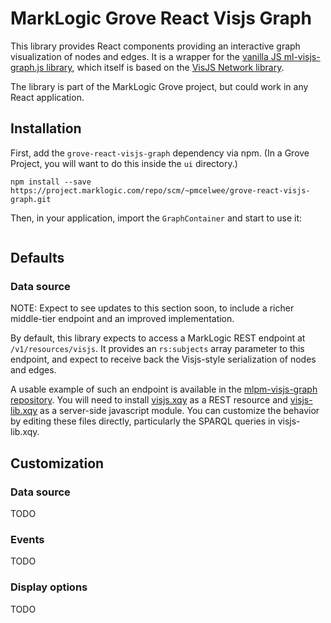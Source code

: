 # MarkLogic Grove React Visjs Graph

This library provides React components providing an interactive graph
visualization of nodes and edges. It is a wrapper for the [vanilla JS
ml-visjs-graph.js library](https://github.com/grtjn/ml-visjs-graph.js), which
itself is based on the [VisJS Network library](http://visjs.org/docs/network/).

The library is part of the MarkLogic Grove project, but could work in any React application.

## Installation

First, add the `grove-react-visjs-graph` dependency via npm. (In a Grove Project, you will want to do this inside the `ui` directory.)

    npm install --save https://project.marklogic.com/repo/scm/~pmcelwee/grove-react-visjs-graph.git

Then, in your application, import the `GraphContainer` and start to use it:

```javascript
```

## Defaults

### Data source

NOTE: Expect to see updates to this section soon, to include a richer middle-tier endpoint and an improved implementation.

By default, this library expects to access a MarkLogic REST endpoint at `/v1/resources/visjs`. It provides an `rs:subjects` array parameter to this endpoint, and expect to receive back the Visjs-style serialization of nodes and edges.

A usable example of such an endpoint is available in the [mlpm-visjs-graph repository](https://github.com/patrickmcelwee/mlpm-visjs-graph). You will need to install [visjs.xqy](https://github.com/patrickmcelwee/mlpm-visjs-graph/blob/master/visjs.xqy) as a REST resource and [visjs-lib.xqy](https://github.com/patrickmcelwee/mlpm-visjs-graph/blob/master/visjs-lib.xqy) as a server-side javascript module. You can customize the behavior by editing these files directly, particularly the SPARQL queries in visjs-lib.xqy.

## Customization

### Data source

TODO

### Events

TODO

### Display options

TODO

